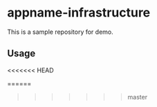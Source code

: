# appname-infrastructure
This is a sample repository for demo. 

## Usage 
<<<<<<< HEAD
   


======
>>>>>>> master
